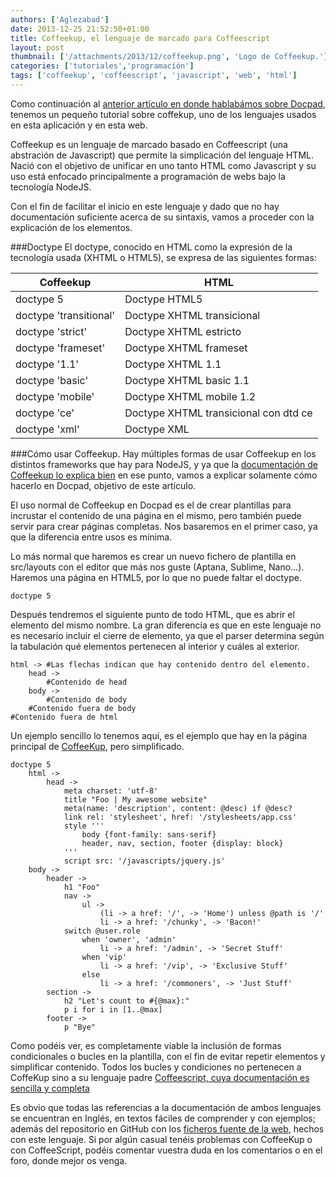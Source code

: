 ```yaml
---
authors: ['Aglezabad']
date: 2013-12-25 21:52:50+01:00
title: Coffeekup, el lenguaje de marcado para Coffeescript
layout: post
thumbnail: ['/attachments/2013/12/coffeekup.png', 'Logo de Coffeekup.']
categories: ['tutoriales','programación']
tags: ['coffeekup', 'coffeescript', 'javascript', 'web', 'html']
---
```

Como continuación al [anterior artículo en donde hablabámos sobre Docpad](http://www.univunix.com/tutoriales/sitio-web-veloz-con-docpad), tenemos un pequeño tutorial sobre coffekup, uno de los lenguajes usados en esta aplicación y en esta web.

Coffeekup es un lenguaje de marcado basado en Coffeescript (una abstración de Javascript) que permite la simplicación del lenguaje HTML. Nació con el objetivo de unificar en uno tanto HTML como Javascript y su uso está enfocado principalmente a programación de webs bajo la tecnología NodeJS.

Con el fin de facilitar el inicio en este lenguaje y dado que no hay documentación suficiente acerca de su sintaxis, vamos a proceder con la explicación de los elementos.

###Doctype
El doctype, conocido en HTML como la expresión de la tecnología usada (XHTML o HTML5), se expresa de las siguientes formas:

<table class="table table-striped">
    <thead>
        <tr>
            <th>Coffeekup</th>
            <th>HTML</th>
        </tr>
    </thead>
    <tbody>
        <tr>
            <td>doctype 5</td>
            <td>Doctype HTML5</td>
        </tr>
        <tr>
            <td>doctype 'transitional'</td>
            <td>Doctype XHTML transicional</td>
        </tr>
        <tr>
            <td>doctype 'strict'</td>
            <td>Doctype XHTML estricto</td>
        </tr>
        <tr>
            <td>doctype 'frameset'</td>
            <td>Doctype XHTML frameset</td>
        </tr>
        <tr>
            <td>doctype '1.1'</td>
            <td>Doctype XHTML 1.1</td>
        </tr>
        <tr>
            <td>doctype 'basic'</td>
            <td>Doctype XHTML basic 1.1</td>
        </tr>
        <tr>
            <td>doctype 'mobile'</td>
            <td>Doctype XHTML mobile 1.2</td>
        </tr>
        <tr>
            <td>doctype 'ce'</td>
            <td>Doctype XHTML transicional con dtd ce</td>
        </tr>
        <tr>
            <td>doctype 'xml'</td>
            <td>Doctype XML</td>
        </tr>
    </tbody>
</table>

###Cómo usar Coffeekup.
Hay múltiples formas de usar Coffeekup en los distintos frameworks que hay para NodeJS, y ya que la [documentación de Coffeekup lo explica bien](https://github.com/mauricemach/coffeekup/blob/master/README.md) en ese punto, vamos a explicar solamente cómo hacerlo en Docpad, objetivo de este artículo.

El uso normal de Coffeekup en Docpad es el de crear plantillas para incrustar el contenido de una página en el mismo, pero también puede servir para crear páginas completas. Nos basaremos en el primer caso, ya que la diferencia entre usos es mínima.

Lo más normal que haremos es crear un nuevo fichero de plantilla en src/layouts con el editor que más nos guste (Aptana, Sublime, Nano...). Haremos una página en HTML5, por lo que no puede faltar el doctype.

    doctype 5

Después tendremos el siguiente punto de todo HTML, que es abrir el elemento del mismo nombre. La gran diferencia es que en este lenguaje no es necesario incluir el cierre de elemento, ya que el parser determina según la tabulación qué elementos pertenecen al interior y cuáles al exterior.

    html -> #Las flechas indican que hay contenido dentro del elemento.
        head ->
            #Contenido de head
        body ->
            #Contenido de body
        #Contenido fuera de body
    #Contenido fuera de html

Un ejemplo sencillo lo tenemos aquí, es el ejemplo que hay en la página principal de [CoffeeKup](http://coffeekup.org), pero simplificado.

    doctype 5
        html ->
            head ->
                meta charset: 'utf-8'
                title "Foo | My awesome website"
                meta(name: 'description', content: @desc) if @desc?
                link rel: 'stylesheet', href: '/stylesheets/app.css'
                style '''
                    body {font-family: sans-serif}
                    header, nav, section, footer {display: block}
                '''
                script src: '/javascripts/jquery.js'
        body ->
            header ->
                h1 "Foo"
                nav ->
                    ul ->
                        (li -> a href: '/', -> 'Home') unless @path is '/'
                        li -> a href: '/chunky', -> 'Bacon!'
                switch @user.role
                    when 'owner', 'admin'
                        li -> a href: '/admin', -> 'Secret Stuff'
                    when 'vip'
                        li -> a href: '/vip', -> 'Exclusive Stuff'
                    else
                        li -> a href: '/commoners', -> 'Just Stuff'
            section ->
                h2 "Let's count to #{@max}:"
                p i for i in [1..@max]
            footer ->
                p "Bye"

Como podéis ver, es completamente viable la inclusión de formas condicionales o bucles en la plantilla, con el fin de evitar repetir elementos y simplificar contenido. Todos los bucles y condiciones no pertenecen a CoffeKup sino a su lenguaje padre [Coffeescript, cuya documentación es sencilla y completa](http://coffeescript.org/)

Es obvio que todas las referencias a la documentación de ambos lenguajes se encuentran en Inglés, en textos fáciles de comprender y con ejemplos; además del repositorio en GitHub con los [ficheros fuente de la web](https://github.com/Aglezabad/UnivUnix-Docpad), hechos con este lenguaje. Si por algún casual tenéis problemas con CoffeeKup o con CoffeeScript, podéis comentar vuestra duda en los comentarios o en el foro, donde mejor os venga.